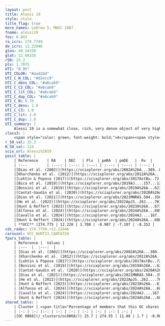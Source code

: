 ```yaml
---
layout: post
title: Alessi 19
style: style
title_flag: true
more_names: LeDrew 5; MWSC 2887
fname: alessi19
fov: 0.843
ra_icrs: 274.7749
de_icrs: 12.22846
glon: 40.34158
glat: 12.68326
r50: 25.3
plx: 1.7075
UTI: "0.95"
UTI_COLOR: "#aad2bd"
UTI_C_N_COL: "#d2ecc9"
UTI_C_dens_COL: "#a6cab9"
UTI_C_C3_COL: "#a6cab9"
UTI_C_lit_COL: "#a6cab9"
UTI_C_dup_COL: "#a6cab9"
UTI_C_N: 0.76
UTI_C_dens: 1.0
UTI_C_C3: 1.0
UTI_C_lit: 1.0
UTI_C_dup: 1.0
UTI_summary: |
    Alessi 19 is a somewhat close, rich, very dense object of very high C3 quality. It is very well-studied in the literature. This object shares a small percentage of members with a later reported entry.
class3: |
    <span style="color: green; font-weight: bold;">A</span><span style="color: green; font-weight: bold;">A</span>
r_50_val: 25.3
N_50_val: 114
scix_url: Alessi%2019
posit_table: |
    | Reference    | RA    | DEC   | Plx  | pmRA  | pmDE   |  Rv  |
    | :---         | :---: | :---: | :---: | :---: | :---: | :---: |
    |[Dias et al. (2002)](https://scixplorer.org/abs/2002A%26A...389..871D) | 274.617 | 12.167 | -- | 0.42 | -6.56 | 7.73 |
    |[Kharchenko et al. (2012)](https://scixplorer.org/abs/2012A%26A...543A.156K) | 274.782 | 12.195 | -- | 1.04 | -6.35 | -- |
    |[Loktin & Popova (2017)](https://scixplorer.org/abs/2017AstBu..72..257L) | 274.62 | 12.167 | -- | 0.42 | -6.56 | -5.1 |
    |[Bica et al. (2019)](https://scixplorer.org/abs/2019AJ....157...12B) | 274.734 | 12.203 | -- | -- | -- | -- |
    |[Bossini et al. (2019)](https://scixplorer.org/abs/2019A%26A...623A.108B) | 274.741 | 12.311 | -- | -- | -- | -- |
    |[Cantat-Gaudin et al. (2020)](https://scixplorer.org/abs/2020A%26A...640A...1C) | 274.741 | 12.311 | 1.71 | -1.005 | -7.073 | -- |
    |[Dias et al. (2021)](https://scixplorer.org/abs/2021MNRAS.504..356D) | 274.817 | 12.504 | 1.713 | -1.012 | -7.051 | -47.055 |
    |[He et al. (2022)](https://scixplorer.org/abs/2022ApJS..262....7H) | 274.666 | 11.976 | 1.691 | -1.0 | -7.18 | -- |
    |[Hunt & Reffert (2023)](https://scixplorer.org/abs/2023A%26A...673A.114H) | 274.534 | 11.897 | 1.709 | -1.009 | -7.074 | -7.866 |
    |[Alfonso et al. (2024)](https://scixplorer.org/abs/2024A%26A...689A..18A) | 274.827 | 12.267 | 1.676 | -1.007 | -7.063 | -- |
    |[Cavallo et al. (2024)](https://scixplorer.org/abs/2024AJ....167...12C) | 274.845 | 12.418 | 1.71 | -- | -- | -- |
    |[Hunt & Reffert (2024)](https://scixplorer.org/abs/2024A%26A...686A..42H) | 274.534 | 11.897 | 1.709 | -1.009 | -7.074 | -7.866 |
    | **UCC** |274.775 | 12.228 | 1.708 | -0.987 | -7.107 | -8.352 | 
cds_radec: 274.7749,+12.22846
carousel: UCC_HUNT23_CANTAT20
fpars_table: |
    | Reference |  Values |
    | :---  |  :---:  |
    | [Dias et al. (2002)](https://scixplorer.org/abs/2002A%26A...389..871D) | `E(B-V)=0.04, Dist=550.0, Age=8.0` |
    | [Kharchenko et al. (2012)](https://scixplorer.org/abs/2012A%26A...543A.156K) | `e_bv=0.04, distance=550, log_age=7.9` |
    | [Loktin & Popova (2017)](https://scixplorer.org/abs/2017AstBu..72..257L) | `E(B-V)=0.04, Dmod=8.252, logt=8.0` |
    | [Bossini et al. (2019)](https://scixplorer.org/abs/2019A%26A...623A.108B) | `AV=0.158, Dist=8.779, logA=7.38, Fe/H=0.0` |
    | [Cantat-Gaudin et al. (2020)](https://scixplorer.org/abs/2020A%26A...640A...1C) | `AVNN=0.31, DMNN=8.79, AgeNN=7.41` |
    | [Dias et al. (2021)](https://scixplorer.org/abs/2021MNRAS.504..356D) | `Av=0.406, Dist=573, logage=7.763, [Fe/H]=0.129` |
    | [He et al. (2022)](https://scixplorer.org/abs/2022ApJS..262....7H) | `A0=0.3, logAge=7.25` |
    | [Hunt & Reffert (2023)](https://scixplorer.org/abs/2023A%26A...673A.114H) | `AV50=0.342, diffAV50=0.948, MOD50=8.764, logAge50=7.563` |
    | [Alfonso et al. (2024)](https://scixplorer.org/abs/2024A%26A...689A..18A) | `AV=0.30966, MOD=8.78994, logAge=7.65968, Z=0.12887` |
    | [Cavallo et al. (2024)](https://scixplorer.org/abs/2024AJ....167...12C) | `AV50=0.63, dMod50=8.99, logAge50=7.24, [Fe/H]50=-0.03` |
    | [Hunt & Reffert (2024)](https://scixplorer.org/abs/2024A%26A...686A..42H) | `MassJ=73.2788` |
shared_table: |
    | Cluster | <span title="Percentage of members that this OC shares with the ones listed">%</span>   | RA   | DEC   | Plx   | pmRA  | pmDE  | Rv | UTI |
    | :-: | :-: |:-: | :-: | :-: | :-: | :-: | :-: | :-: |
    |[OC 0068](/_clusters/oc0068/)| 23.7 | 274.55 | 11.88 | 1.7 | -0.96 | -7.18 | -5.8 |0.0 |
---
```

